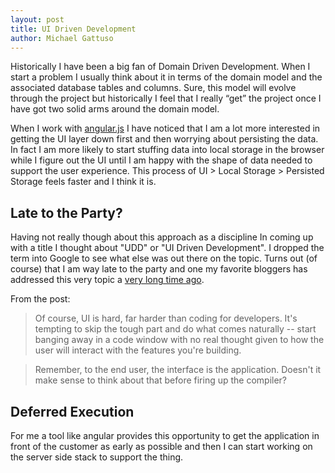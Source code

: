 ```yaml
---
layout: post
title: UI Driven Development
author: Michael Gattuso
---
```


Historically I have been a big fan of Domain Driven Development. When I start a problem I usually think about it in terms of the domain model and the associated database tables and columns. Sure, this model will evolve through the project but historically I feel that I really “get” the project once I have got two solid arms around the domain model.

When I work with [angular.js](https://angularjs.org/) I have noticed that I am a lot more interested in getting the UI layer down first and then worrying about persisting the data. In fact I am more likely to start stuffing data into local storage in the browser while I figure out the UI until I am happy with the shape of data needed to support the user experience. This process of UI > Local Storage > Persisted Storage feels faster and I think it is.

## Late to the Party?

Having not really though about this approach as a discipline In coming up with a title I thought about "UDD" or "UI Driven Development". I dropped the term into Google to see what else was out there on the topic. Turns out (of course) that I am way late to the party and one my favorite bloggers has addressed this very topic a [very long time ago](https://blog.codinghorror.com/ui-first-software-development/).

From the post:

> Of course, UI is hard, far harder than coding for developers. It's tempting to skip the tough part and do what comes naturally -- start banging away in a code window with no real thought given to how the user will interact with the features you're building.

> Remember, to the end user, the interface is the application. Doesn't it make sense to think about that before firing up the compiler?

## Deferred Execution

For me a tool like angular provides this opportunity to get the application in front of the customer as early as possible and then I can start working on the server side stack to support the thing.